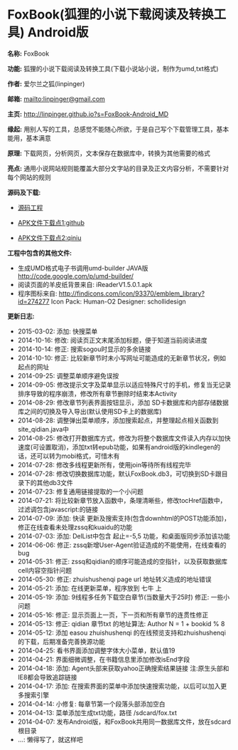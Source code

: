 # FoxBook(狐狸的小说下载阅读及转换工具) Android版

**名称:** FoxBook

**功能:** 狐狸的小说下载阅读及转换工具(下载小说站小说，制作为umd,txt格式)

**作者:** 爱尔兰之狐(linpinger)

**邮箱:** <mailto:linpinger@gmail.com>

**主页:** <http://linpinger.github.io?s=FoxBook-Android_MD>

**缘起:** 用别人写的工具，总感觉不能随心所欲，于是自己写个下载管理工具，基本能用，基本满意

**原理:** 下载网页，分析网页，文本保存在数据库中，转换为其他需要的格式

**亮点:** 通用小说网站规则能覆盖大部分文字站的目录及正文内容分析，不需要针对每个网站的规则

**源码及下载:**

-   [源码工程](https://github.com/linpinger/foxbook-android)

-   [APK文件下载点1:github](http://linpinger.github.io/bin/foxbook-android/FoxBook.apk)
-   [APK文件下载点2:qiniu](http://linpinger.qiniudn.com/FoxBook.apk)

**工程中包含的其他文件:**
- 生成UMD格式电子书调用umd-builder JAVA版 <http://code.google.com/p/umd-builder/>
- 阅读页面的羊皮纸背景来自: iReaderV1.5.0.1.apk
- 程序图标来自: <http://findicons.com/icon/93370/emblem_library?id=274277> Icon Pack: Human-O2 Designer: schollidesign


**更新日志:**

- 2015-03-02: 添加: 快搜菜单
- 2014-10-16: 修改: 阅读页正文末尾添加标题，便于知道当前阅读进度
- 2014-10-14: 修正: 搜索sogou时显示的多余链接
- 2014-10-10: 修正: 比较新章节时未小写网址可能造成的无新章节状况，例如起点的网址
- 2014-09-25: 调整菜单顺序避免误按
- 2014-09-05: 修改提示文字及菜单显示以适应特殊尺寸的手机，修复当无记录排序导致的程序崩溃，修改所有章节删除时结束本Activity
- 2014-08-29: 修改章节列表界面按钮显示，添加 SD卡数据库和内部存储数据库之间的切换及导入导出(默认使用SD卡上的数据库)
- 2014-08-28: 调整弹出菜单顺序，添加搜索起点，并整理起点相关函数到site_qidian.java中
- 2014-08-25: 修改打开数据库方式，修改为将整个数据库文件读入内存以加快速度(可设置取消)，添加txt转epub功能，如果有android版的kindlegen的话，还可以转为mobi格式，可惜木有
- 2014-07-28: 修改多线程更新所有，使用join等待所有线程完毕
- 2014-07-28: 修改切换数据库功能，默认FoxBook.db3，可切换到SD卡跟目录下的其他db3文件
- 2014-07-23: 修复通用链接提取的一个小问题
- 2014-07-21: 将比较新章节放入函数中，条理清晰些，修改tocHref函数中，过滤调包含javascript:的链接
- 2014-07-09: 添加: 快读 更新及搜索支持(包含downhtml的POST功能添加)，修正在线查看未处理zssq和kuaidu的功能
- 2014-07-03: 添加: DelList中包含 起止=-5,5 功能，和桌面版同步添加该功能
- 2014-06-06: 修正: zssq新增User-Agent验证造成的不能使用，在线查看的bug
- 2014-05-31: 修正: zssq和qidian的顺序可能造成的空指针，以及获取数据库cell内容空指针问题
- 2014-05-30: 修正: zhuishushenqi page url 地址转义造成的地址错误
- 2014-05-21: 添加: 在线更新菜单，程序放到 七牛 上
- 2014-05-19: 添加: 9线程多任务下载空白章节(当数量大于25时) 修正: 一些小问题
- 2014-05-16: 修正: 显示页面上一页，下一页和所有章节的连贯性修正
- 2014-05-13: 修正: qidian 章节txt 的地址算法: Author N = 1 + bookid % 8
- 2014-05-12: 添加 easou zhuishushenqi 的在线预览支持和zhuishushenqi的下载，后期准备完善换源功能
- 2014-04-25: 看书界面添加调整字体大小菜单，默认值19
- 2014-04-21: 界面细微调整，在书籍信息里添加修改isEnd字段
- 2014-04-18: 添加: Agent头部来获取yahoo正确搜索结果链接 注:原生头部和IE8都会导致追踪链接
- 2014-04-17: 添加: 在搜索界面的菜单中添加快速搜索功能，以后可以加入更多搜索引擎
- 2014-04-14: 小修复: 每章节第一个段落头部添加空白
- 2014-04-13: 菜单添加生成txt功能，路径 /sdcard/fox.txt
- 2014-04-07: 发布Android版，和FoxBook共用同一数据库文件，放在sdcard根目录
- ...: 懒得写了，就这样吧
